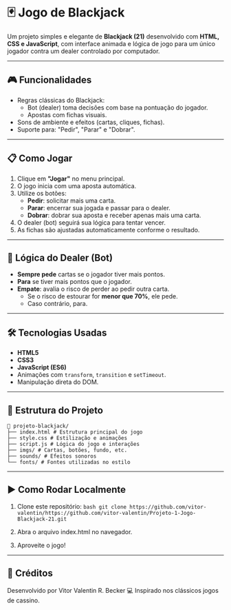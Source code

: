 # 🃏 Jogo de Blackjack

Um projeto simples e elegante de **Blackjack (21)** desenvolvido com **HTML, CSS e JavaScript**, com interface animada e lógica de jogo para um único jogador contra um dealer controlado por computador.

---

## 🎮 Funcionalidades

- Regras clássicas do Blackjack:
  - Bot (dealer) toma decisões com base na pontuação do jogador.
  - Apostas com fichas visuais.
- Sons de ambiente e efeitos (cartas, cliques, fichas).
- Suporte para: "Pedir", "Parar" e "Dobrar".

---

## 📋 Como Jogar

1. Clique em **"Jogar"** no menu principal.
2. O jogo inicia com uma aposta automática.
3. Utilize os botões:
   - **Pedir**: solicitar mais uma carta.
   - **Parar**: encerrar sua jogada e passar para o dealer.
   - **Dobrar**: dobrar sua aposta e receber apenas mais uma carta.
4. O dealer (bot) seguirá sua lógica para tentar vencer.
5. As fichas são ajustadas automaticamente conforme o resultado.

---

## 🧠 Lógica do Dealer (Bot)

- **Sempre pede** cartas se o jogador tiver mais pontos.
- **Para** se tiver mais pontos que o jogador.
- **Empate**: avalia o risco de perder ao pedir outra carta.
  - Se o risco de estourar for **menor que 70%**, ele pede.
  - Caso contrário, para.

---

## 🛠 Tecnologias Usadas

- **HTML5**
- **CSS3**
- **JavaScript (ES6)**
- Animações com `transform`, `transition` e `setTimeout`.
- Manipulação direta do DOM.

---

## 📂 Estrutura do Projeto
    📁 projeto-blackjack/
    ├── index.html # Estrutura principal do jogo
    ├── style.css # Estilização e animações
    ├── script.js # Lógica do jogo e interações
    ├── imgs/ # Cartas, botões, fundo, etc.
    ├── sounds/ # Efeitos sonoros
    └── fonts/ # Fontes utilizadas no estilo

---

## ▶️ Como Rodar Localmente

1. Clone este repositório:
   ```bash git clone https://github.com/vitor-valentin/https://github.com/vitor-valentin/Projeto-1-Jogo-Blackjack-21.git```

2. Abra o arquivo index.html no navegador.

3. Aproveite o jogo!

---

## 🙌 Créditos

Desenvolvido por Vitor Valentin R. Becker 💻
Inspirado nos clássicos jogos de cassino.